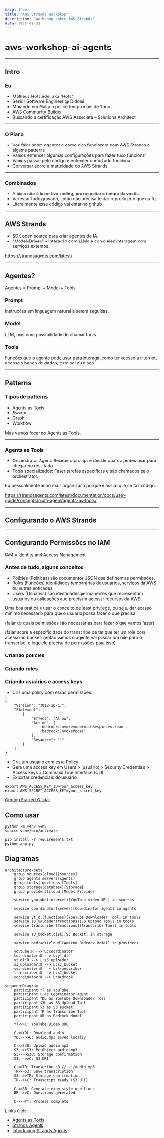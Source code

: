 ```yaml
---
marp: true
title: "AWS Strands Workshop"
description: "Workshop sobre AWS Strands"
date: 2025-08-21
---
```


# aws-workshop-ai-agents

---

## Intro

### Eu

- Matheus Hofstede, aka "Hofs".
- Senior Software Engineer @ Didomi
- Morando em Malta a pouco tempo mais de 1 ano.
- AWS Community Builder
- Buscando a certificação AWS Associate – Solutions Architect

---

### O Plano

- Vou falar sobre agentes e como eles funcionam com AWS Strands e algums patterns
- Vamos entender algumas configurações para fazer tudo funcionar
- Vamos passar pelo código e entender como tudo funciona
- Conversar sobre a maturidade do AWS Strands

---

### Combinados

- A ideia não é fazer live coding, pra respeitar o tempo de vocês.
- Vai estar tudo gravado, então não precisa tentar reproduzir o que eu fiz.
- Literalmente esse código vai estar no github.

---

## AWS Strands

- SDK open source para criar agentes de IA.
- "Model-Driven" - Interação com LLMs e como eles interagem com serviços externos.

https://strandsagents.com/latest/

---

## Agentes?

Agentes = Prompt + Model + Tools

### Prompt

Instruções em linguagem natural a serem seguidas.

### Model

LLM, mas com possibilidade de chamar tools

### Tools

Funções que o agente pode usar para interagir, como ter acesso a internet, acesso a banco de dados, terminal ou disco.

---

## Patterns

### Tipos de patterns

- Agents as Tools
- Swarm
- Graph
- Workflow

Mas vamos focar no Agents as Tools.

---

### Agents as Tools

- Orchestrator Agent: Recebe o prompt e decide quais agentes usar para chegar no resultado.
- Tools specializados: Fazer tarefas específicas e são chamados pelo orchestrator.

Eu pessoalmente acho mais organizado porque é assim que se faz código.

https://strandsagents.com/latest/documentation/docs/user-guide/concepts/multi-agent/agents-as-tools/

---

## Configurando o AWS Strands

---

## Configurando Permissões no IAM

IAM = Identity and Access Management

### Antes de tudo, alguns conceitos

- Policies (Políticas) são documentos JSON que definem as permissões.
- Roles (Funções) identidades temporárias de usuários, serviços da AWS ou outras entidades
- Users (Usuários) são identidades permanentes que representam usuários ou aplicações que precisam acessar recursos da AWS.

Uma boa prática é usar o conceito de least privilege, ou seja, dar acesso mínimo necessário para que o usuário possa fazer o que precisa.

(falar de quais permissões são necessárias para fazer o que vamos fazer)

(falar sobre a especificidade do transcribe de ter que ter um role com acesso ao bucket)
(então vamos o agente vai passar um role para o transcribe, e logo ele precisa de permissões para isso)

### Criando policies

### Criando roles

### Criando usuários e access keys

- Crie uma policy com essas permissões:

```
{
    "Version": "2012-10-17",
    "Statement": [
        {
            "Effect": "Allow",
            "Action": [
                "bedrock:InvokeModelWithResponseStream",
                "bedrock:InvokeModel"
            ],
            "Resource": "*"
        }
    ]
}
```

- Crie um usuário com essa Policy
- Gere uma access key em Users > (usuário) > Security Credentials > Access keys >
  Command Line Interface (CLI)
- Exportar credenciais do usuário

```
export AWS_ACCESS_KEY_ID=your_access_key
export AWS_SECRET_ACCESS_KEY=your_secret_key
```

[Getting Started Oficial](https://strandsagents.com/latest/documentation/docs/user-guide/concepts/model-providers/amazon-bedrock/#getting-started)

## Como usar

```
python -m venv venv
source venv/bin/activate

pip install -r requirements.txt
python app.py
```

## Diagramas

```mermaid
architecture-beta
    group sources(cloud)[Sources]
    group agents(server)[Agents]
    group tools(functions)[Tools]
    group storage(database)[Storage]
    group providers(cloud)[Model Provider]

    service youtube(internet)[YouTube video URL] in sources

    service coordinator(server)[Coordinator Agent] in agents

    service yt_dl(functions)[YouTube Downloader Tool] in tools
    service s3_uploader(functions)[S3 Upload Tool] in tools
    service transcriber(functions)[Transcribe Tool] in tools

    service s3_bucket(disk)[S3 Bucket] in storage

    service bedrock(cloud)[Amazon Bedrock Model] in providers

    youtube:R --> L:coordinator
    coordinator:R --> L:yt_dl
    yt_dl:R --> L:s3_uploader
    s3_uploader:R --> L:s3_bucket
    coordinator:R --> L:transcriber
    transcriber:R --> L:s3_bucket
    coordinator:R --> L:bedrock
```

```mermaid
sequenceDiagram
    participant YT as YouTube
    participant C as Coordinator Agent
    participant YDL as YouTube Downloader Tool
    participant S3U as S3 Upload Tool
    participant S3 as S3 Bucket
    participant TR as Transcribe Tool
    participant BR as Bedrock Model

    YT->>C: YouTube video URL

    C->>YDL: Download audio
    YDL-->>C: audio.mp3 saved locally

    C->>S3U: Upload audio.mp3
    S3U->>S3: PutObject audio.mp3
    S3-->>S3U: Storage confirmation
    S3U-->>C: S3 URI

    C->>TR: Transcribe s3://.../audio.mp3
    TR->>S3: Save transcription
    S3-->>TR: Storage confirmation
    TR-->>C: Transcript ready (S3 URI)

    C->>BR: Generate exam-style questions
    BR-->>C: Questions generated

    C-->>YT: Process complete
```

Links úteis:

- [Agents as Tools](https://strandsagents.com/latest/documentation/docs/user-guide/concepts/multi-agent/agents-as-tools/)
- [Strands Agents](https://strandsagents.com/latest/)
- [Introducing Strands Agents](https://aws.amazon.com/blogs/opensource/introducing-strands-agents-an-open-source-ai-agents-sdk/)
